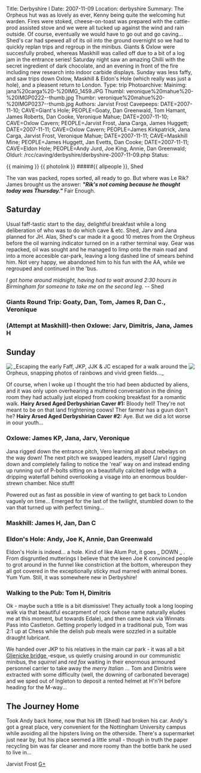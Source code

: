 Title: Derbyshire I
Date: 2007-11-09
Location: derbyshire
Summary: The Orpheus hut was as lovely as ever, Kenny being quite the welcoming hut warden. Fires were stoked, cheese-on-toast was prepared with the cattle-prod assisted stove and we were all tucked up against the wind and rain outside. Of course, eventually we would have to go out and go caving... Shed's car had spewed all of its oil into the ground overnight so we had to quickly replan trips and regroup in the minibus. Giants & Oxlow were succesfully probed, whereas Maskhill was called off due to a bit of a log jam in the entrance series! Saturday night saw an amazing Chilli with the secret ingredient of dark chocolate, and an evening in front of the fire including new research into indoor carbide displays. Sunday was less faffy, and saw trips down Oxlow, Maskhill & Eldon's Hole (which really was just a hole), and a pleasent return to London.
Type: trip
Photoarchive:
Mainimg: jana%20carga%20-%20IMG_1459.JPG
Thumbl: veronique%20mahue%20-%20IMGP0222--thumb.jpg
Thumbr: veronique%20mahue%20-%20IMGP0237--thumb.jpg
Authors: Jarvist Frost
Cavepeeps: DATE=2007-11-10; CAVE=Giant's Hole; PEOPLE=Goaty, Dan Greenwald, Tom Hamant, James Roberts, Dan Cooke, Veronique Mahue;
           DATE=2007-11-10; CAVE=Oxlow Cavern; PEOPLE=Jarvist Frost, Jana Carga, James Huggett;
           DATE=2007-11-11; CAVE=Oxlow Cavern; PEOPLE=James Kirkpatrick, Jana Carga, Jarvist Frost, Veronique Mahue;
           DATE=2007-11-11; CAVE=Maskhill Mine; PEOPLE=James Huggett, Jan Evetts, Dan Cooke;
           DATE=2007-11-11; CAVE=Eldon Hole; PEOPLE=Andy Jurd, Joe King, Annie, Dan Greenwald;
Oldurl: /rcc/caving/derbyshire/derbyshire-2007-11-09.php
Status:

{{ mainimg }}
{{ photolink }}
#####{{ allpeople }}, Shed

The van was packed, ropes sorted, all ready to go. But where was Le Rik? James brought us the answer: **_"Rik's not coming because he thought today was Thursday."_** Fair Enough.

##  Saturday

Usual faff-tastic start to the day, delightful breakfast while a long deliberation of who was to do which cave &amp; etc. Shed, Jarv and Jana planned for JH. Alas, Shed's car made it a good 10 metres from the Orpheus before the oil warning indicator turned on in a rather terminal way. Gear was repacked, oil was sought and he managed to limp onto the main road and into a more accesible car-park, leaving a long dashed line of smears behind him. Not very happy, we abandoned him to his fun with the AA, while we regrouped and continued in the 'bus.

_I got home around midnight, having had to wait around 2:30 hours in Birmingham for someone to take me on the second leg._ \-- Shed

###  Giants Round Trip: Goaty, Dan, Tom, James R, Dan C., Veronique

###  (Attempt at Maskhill)-then Oxlowe: Jarv, Dimitris, Jana, James H

##  Sunday
<a href="/caving/photo_archive/trips/2007-11-09%20-%20derbyshire/jana%20carga%20-%20IMG_1476.html">
<img align="left" src="/caving/photo_archive/trips/2007-11-09%20-%20derbyshire/jana%20carga%20-%20IMG_1476--thumb.jpg">
</a>
<a href="/caving/photo_archive/trips/2007-11-09%20-%20derbyshire/jana%20carga%20-%20IMG_1480.html">
<img align="right" src="/caving/photo_archive/trips/2007-11-09%20-%20derbyshire/jana%20carga%20-%20IMG_1480--thumb.jpg">
</a>
 _Escaping the early Faff, JKP, JJK &amp; JC escaped for a walk around the Orpheus, snapping photos of rainbows and vivid green fields..._

Of course, when I woke up I thought the trio had been abducted by aliens, and it was only upon overhearing a muttered conversation in the dining room they had actually just eloped from cooking breakfast for a romantic walk.
**Hairy Arsed Aged Derbyshirian Caver #1:** Bloody hell! They're not meant to be on that land frightening coows! Ther farmer has a guun don't he?
**Hairy Arsed Aged Derbyshirian Caver #2:** Aye. But we did a lot worse in oour youth...

###  Oxlowe: James KP, Jana, Jarv, Veronique

Jana rigged down the entrance pitch, Vero learning all about rebelays on the way down! The next pitch we swapped leaders, myself (Jarv) rigging down and completely failing to notice the 'real' way on and instead ending up running out of P-bolts sitting on a beautifully calcited ledge with a dripping waterfall behind overlooking a visage into an enormous boulder-strewn chamber. Nice stuff!

Powered out as fast as possible in view of wanting to get back to London vaguely on time... Emerged for the last of the twilight, stumbled down to the van that turned up with perfect timing...

###  Maskhill: James H, Jan, Dan C

###  Eldon's Hole: Andy, Joe K, Annie, Dan Greenwald

Eldon's Hole is indeed... a hole. Kind of like Alum Pot, it goes _ DOWN _ . From disgruntled mutterings I believe that the keen Joe K convinced people to grot around in the funnel like constriction at the bottom, whereupon they all got covered in the exceptionally sticky mud marred with animal bones. Yum Yum. Still, it was somewhere new in Derbyshire!

###  Walking to the Pub: Tom H, Dimitris

Ok - maybe such a title is a bit dismissive! They actually took a long looping walk via that beautiful escarpment of rock (whose name naturally eludes me at this moment, but towards Edale), and then came back via Winnats Pass into Castleton. Getting properly lodged in a traditional pub, Tom was 2:1 up at Chess while the delish pub meals were sozzled in a suitable draught lubricant.

We handed over JKP to his relatives in the main car park - it was all a bit [ Glienicke bridge ](http://en.wikipedia.org/wiki/Glienicke_Bridge) -esque, us quietly cruising around in our communistic minibus, the _squirrel_ and _red fox_ waiting in their enormous armoured personnel carrier to take away the _merry Italian_ ... Tom and Dimitris were extracted with some difficulty (well, the downing of carbonated beverage) and we sped out of Ingleton to deposit a rented helmet at H'n'H before heading for the M-way...

##  The Journey Home

Took Andy back home, now that his lift (Shed) had broken his car. Andy's got a great place, very convenient for the Nottingham University campus while avoiding all the hipsters living on the otherside. There's a supermarket just near by, but his place seemed a little small - though in truth the paper recycling bin was far cleaner and more roomy than the bottle bank he used to live in...

Jarvist Frost [ G+ ](https://plus.google.com/103383171386197915463?rel=author)
